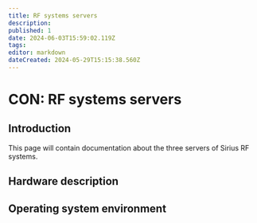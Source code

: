```yaml
---
title: RF systems servers
description: 
published: 1
date: 2024-06-03T15:59:02.119Z
tags: 
editor: markdown
dateCreated: 2024-05-29T15:15:38.560Z
---
```


# CON: RF systems servers

## Introduction

This page will contain documentation about the three servers of Sirius RF systems.

## Hardware description

## Operating system environment